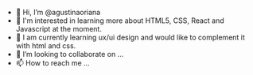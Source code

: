 - 👋 Hi, I’m @agustinaoriana
- 👀 I'm interested in learning more about HTML5, CSS, React and Javascript at the moment.
- 🌱 I am currently learning ux/ui design and would like to complement it with html and css.
- 💞️ I’m looking to collaborate on ...
- 📫 How to reach me ...

<!---
agustinaoriana/agustinaoriana is a ✨ special ✨ repository because its `README.md` (this file) appears on your GitHub profile.
You can click the Preview link to take a look at your changes.
--->
